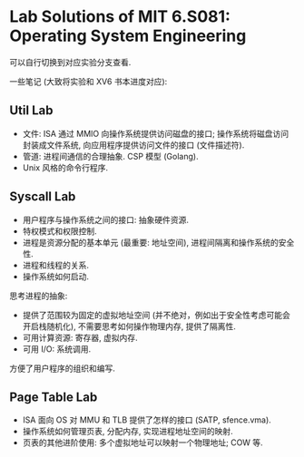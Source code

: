 # Lab Solutions of MIT 6.S081: Operating System Engineering

可以自行切换到对应实验分支查看.

一些笔记 (大致将实验和 XV6 书本进度对应):

## Util Lab

- 文件: ISA 通过 MMIO 向操作系统提供访问磁盘的接口; 操作系统将磁盘访问封装成文件系统, 向应用程序提供访问文件的接口 (文件描述符).
- 管道: 进程间通信的合理抽象. CSP 模型 (Golang).
- Unix 风格的命令行程序.

## Syscall Lab

- 用户程序与操作系统之间的接口: 抽象硬件资源.
- 特权模式和权限控制.
- 进程是资源分配的基本单元 (最重要: 地址空间), 进程间隔离和操作系统的安全性.
- 进程和线程的关系.
- 操作系统如何启动.

思考进程的抽象:

- 提供了范围较为固定的虚拟地址空间 (并不绝对，例如出于安全性考虑可能会开启栈随机化), 不需要思考如何操作物理内存, 提供了隔离性.
- 可用计算资源: 寄存器, 虚拟内存.
- 可用 I/O: 系统调用.

方便了用户程序的组织和编写.

## Page Table Lab

- ISA 面向 OS 对 MMU 和 TLB 提供了怎样的接口 (SATP, sfence.vma).
- 操作系统如何管理页表, 分配内存, 实现进程地址空间的映射.
- 页表的其他进阶使用: 多个虚拟地址可以映射一个物理地址; COW 等.
